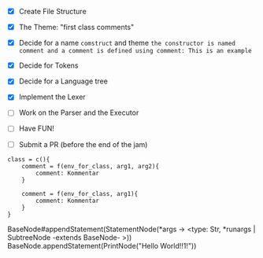 - [x] Create File Structure
- [x] The Theme: "first class comments"
- [x] Decide for a name `comstruct` and theme `the constructor is named comment and a comment is defined using comment: This is an example`
- [x] Decide for Tokens
- [x] Decide for a Language tree
- [x] Implement the Lexer
- [ ] Work on the Parser and the Executor
- [ ] Have FUN!
- [ ] Submit a PR (before the end of the jam)


```
class = c(){ 
    comment = f(env_for_class, arg1, arg2){
        comment: Kommentar
    }
    
    comment = f(env_for_class, arg1){
        comment: Kommentar
    }
}
```


BaseNode#appendStatement(StatementNode(*args -> <type: Str, *runargs | SubtreeNode -extends BaseNode- >))
BaseNode.appendStatement(PrintNode("Hello World!!1!"))
